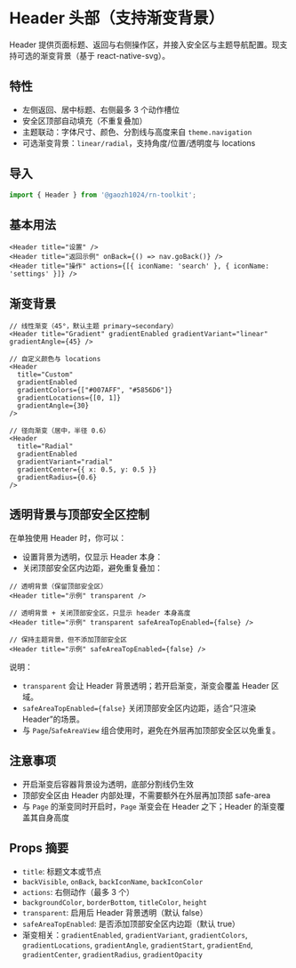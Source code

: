 # Header 头部（支持渐变背景）

Header 提供页面标题、返回与右侧操作区，并接入安全区与主题导航配置。现支持可选的渐变背景（基于 react-native-svg）。

## 特性

- 左侧返回、居中标题、右侧最多 3 个动作槽位
- 安全区顶部自动填充（不重复叠加）
- 主题联动：字体尺寸、颜色、分割线与高度来自 `theme.navigation`
- 可选渐变背景：`linear/radial`，支持角度/位置/透明度与 locations

## 导入

```ts
import { Header } from '@gaozh1024/rn-toolkit';
```

## 基本用法

```tsx
<Header title="设置" />
<Header title="返回示例" onBack={() => nav.goBack()} />
<Header title="操作" actions={[{ iconName: 'search' }, { iconName: 'settings' }]} />
```

## 渐变背景

```tsx
// 线性渐变（45°，默认主题 primary→secondary）
<Header title="Gradient" gradientEnabled gradientVariant="linear" gradientAngle={45} />

// 自定义颜色与 locations
<Header
  title="Custom"
  gradientEnabled
  gradientColors={["#007AFF", "#5856D6"]}
  gradientLocations={[0, 1]}
  gradientAngle={30}
/>

// 径向渐变（居中，半径 0.6）
<Header
  title="Radial"
  gradientEnabled
  gradientVariant="radial"
  gradientCenter={{ x: 0.5, y: 0.5 }}
  gradientRadius={0.6}
/>
```

## 透明背景与顶部安全区控制

在单独使用 Header 时，你可以：

- 设置背景为透明，仅显示 Header 本身：
- 关闭顶部安全区内边距，避免重复叠加：

```tsx
// 透明背景（保留顶部安全区）
<Header title="示例" transparent />

// 透明背景 + 关闭顶部安全区，只显示 header 本身高度
<Header title="示例" transparent safeAreaTopEnabled={false} />

// 保持主题背景，但不添加顶部安全区
<Header title="示例" safeAreaTopEnabled={false} />
```

说明：

- `transparent` 会让 Header 背景透明；若开启渐变，渐变会覆盖 Header 区域。
- `safeAreaTopEnabled={false}` 关闭顶部安全区内边距，适合“只渲染 Header”的场景。
- 与 `Page`/`SafeAreaView` 组合使用时，避免在外层再加顶部安全区以免重复。

## 注意事项

- 开启渐变后容器背景设为透明，底部分割线仍生效
- 顶部安全区由 Header 内部处理，不需要额外在外层再加顶部 safe-area
- 与 `Page` 的渐变同时开启时，`Page` 渐变会在 Header 之下；Header 的渐变覆盖其自身高度

## Props 摘要

- `title`: 标题文本或节点
- `backVisible`, `onBack`, `backIconName`, `backIconColor`
- `actions`: 右侧动作（最多 3 个）
- `backgroundColor`, `borderBottom`, `titleColor`, `height`
- `transparent`: 启用后 Header 背景透明（默认 false）
- `safeAreaTopEnabled`: 是否添加顶部安全区内边距（默认 true）
- 渐变相关：`gradientEnabled`, `gradientVariant`, `gradientColors`, `gradientLocations`, `gradientAngle`, `gradientStart`, `gradientEnd`, `gradientCenter`, `gradientRadius`, `gradientOpacity`
